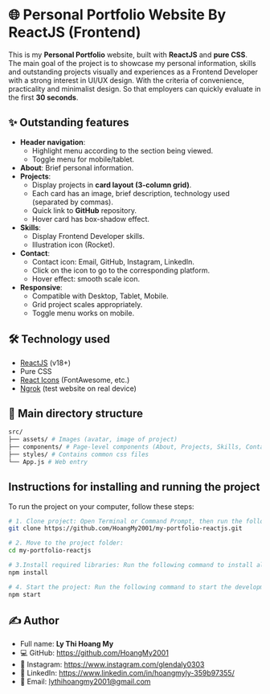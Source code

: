 # 🌐 Personal Portfolio Website By ReactJS (Frontend)

This is my **Personal Portfolio** website, built with **ReactJS** and **pure CSS**. The main goal of the project is to showcase my personal information, skills and outstanding projects visually and experiences as a Frontend Developer with a strong interest in UI/UX design. With the criteria of convenience, practicality and minimalist design. So that employers can quickly evaluate in the first **30 seconds**.

## ✨ Outstanding features
- **Header navigation**:
  - Highlight menu according to the section being viewed.
  - Toggle menu for mobile/tablet.
- **About**: Brief personal information.
- **Projects**:
  - Display projects in **card layout (3-column grid)**.
  - Each card has an image, brief description, technology used (separated by commas).
  - Quick link to **GitHub** repository.
  - Hover card has box-shadow effect.
- **Skills**:
  - Display Frontend Developer skills.
  - Illustration icon (Rocket).
- **Contact**:
  - Contact icon: Email, GitHub, Instagram, LinkedIn.
  - Click on the icon to go to the corresponding platform.
  - Hover effect: smooth scale icon.
- **Responsive**:
  - Compatible with Desktop, Tablet, Mobile.
  - Grid project scales appropriately.
  - Toggle menu works on mobile.

## 🛠️ Technology used
- [ReactJS](https://react.dev/) (v18+)
- Pure CSS
- [React Icons](https://react-icons.github.io/react-icons/) (FontAwesome, etc.)
- [Ngrok](https://ngrok.com/) (test website on real device)

## 📂 Main directory structure
```bash
src/
├── assets/ # Images (avatar, image of project)
├── components/ # Page-level components (About, Projects, Skills, Contact)
├── styles/ # Contains common css files
└── App.js # Web entry
```

## Instructions for installing and running the project
To run the project on your computer, follow these steps:
```bash
# 1. Clone project: Open Terminal or Command Prompt, then run the following command to download the project to your computer.
git clone https://github.com/HoangMy2001/my-portfolio-reactjs.git

# 2. Move to the project folder:
cd my-portfolio-reactjs

# 3.Install required libraries: Run the following command to install all project dependencies.
npm install

# 4. Start the project: Run the following command to start the development server. The project will automatically open in the browser at http://localhost:3000.
npm start
```

## ✍️ Author
- Full name: **Ly Thi Hoang My**
- 💻 GitHub: https://github.com/HoangMy2001
- 📸 Instagram: https://www.instagram.com/glendaly0303
- 💼 LinkedIn: https://www.linkedin.com/in/hoangmyly-359b97355/
- 📧 Email: lythihoangmy2001@gmail.com

